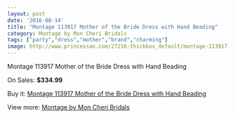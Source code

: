 ```yaml
---
layout: post
date: '2016-08-14'
title: "Montage 113917 Mother of the Bride Dress with Hand Beading"
category: Montage by Mon Cheri Bridals
tags: ["party","dress","mother","brand","charming"]
image: http://www.princessan.com/27216-thickbox_default/montage-113917-mother-of-the-bride-dress-with-hand-beading.jpg
---
```

Montage 113917 Mother of the Bride Dress with Hand Beading

On Sales: **$334.99**
<a href="https://www.princessan.com/en/12442-montage-113917-mother-of-the-bride-dress-with-hand-beading.html"><amp-img layout="responsive" width="600" height="600" src="//www.princessan.com/27216-thickbox_default/montage-113917-mother-of-the-bride-dress-with-hand-beading.jpg" alt="Montage 113917 Mother of the Bride Dress with Hand Beading 0" /></a>

Buy it: [Montage 113917 Mother of the Bride Dress with Hand Beading](https://www.princessan.com/en/12442-montage-113917-mother-of-the-bride-dress-with-hand-beading.html "Montage 113917 Mother of the Bride Dress with Hand Beading")

View more: [Montage by Mon Cheri Bridals](https://www.princessan.com/en/89- "Montage by Mon Cheri Bridals")